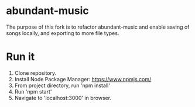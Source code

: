 # abundant-music

The purpose of this fork is to refactor abundant-music and enable saving of songs locally, and exporting to more file types.

# Run it

1. Clone repository.
2. Install Node Package Manager: https://www.npmjs.com/
3. From project directory, run 'npm install'
4. Run 'npm start'
5. Navigate to 'localhost:3000' in browser.